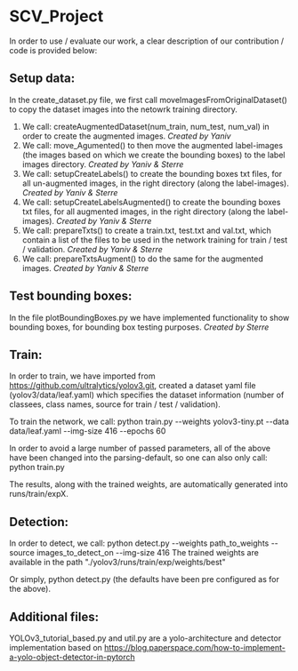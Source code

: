 # SCV_Project

In order to use / evaluate our work, a clear description of our contribution / code is provided below: 

## Setup data:
In the create_dataset.py file, we first call moveImagesFromOriginalDataset() to copy the dataset images into the netowrk training directory.
1. We call: createAugmentedDataset(num_train, num_test, num_val) in order to create the augmented images. *Created by Yaniv*
2. We call: move_Agumented() to then move the augmented label-images (the images based on which we create the bounding boxes) to the label images directory. *Created by Yaniv & Sterre*
3. We call: setupCreateLabels() to create the bounding boxes txt files, for all un-augmented images, in the right directory (along the label-images). *Created by Yaniv & Sterre*
4. We call: setupCreateLabelsAugmented() to create the bounding boxes txt files, for all augmented images, in the right directory (along the label-images). *Created by Yaniv & Sterre*
5. We call: prepareTxts() to create a train.txt, test.txt and val.txt, which contain a list of the files to be used in the network training for train / test / validation. *Created by Yaniv & Sterre*  
6. We call: prepareTxtsAugment() to do the same for the augmented images. *Created by Yaniv & Sterre*

## Test bounding boxes:
In the file plotBoundingBoxes.py we have implemented functionality to show bounding boxes, for bounding box testing purposes. *Created by Sterre*

## Train:
In order to train, we have imported from https://github.com/ultralytics/yolov3.git, created a dataset yaml file (yolov3/data/leaf.yaml) which specifies the dataset information (number of classees, class names, source for train / test / validation).

To train the network, we call: python train.py --weights yolov3-tiny.pt --data data/leaf.yaml --img-size 416 --epochs 60

In order to avoid a large number of passed parameters, all of the above have been changed into the parsing-default, so one can also only call: python train.py

The results, along with the trained weights, are automatically generated into runs/train/expX.

## Detection:
In order to detect, we call: python detect.py --weights path_to_weights --source images_to_detect_on --img-size 416
The trained weights are available in the path "./yolov3/runs/train/exp/weights/best" 

Or simply, python detect.py (the defaults have been pre configured as for the above).

## Additional files:
YOLOv3_tutorial_based.py and util.py are a yolo-architecture and detector implementation based on https://blog.paperspace.com/how-to-implement-a-yolo-object-detector-in-pytorch
